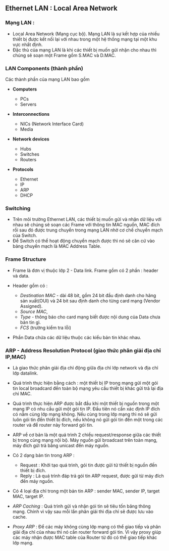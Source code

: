 ﻿## Ethernet LAN : Local Area Network

### Mạng LAN :

- Local Area Network (Mạng cục bộ). Mạng LAN là sự kết hợp của nhiều thiết bị được kết nối lại với nhau trong một hệ thống mạng tại một khu vực nhất định.
- Đặc thù của mạng LAN là khi các thiết bị muốn gửi nhận cho nhau thì chúng sẽ soạn một Frame gồm S.MAC và D.MAC.

### LAN Components (thành phần)
	
Các thành phần của mạng LAN bao gồm

- **Computers**

	-	PCs
	-	Servers
- **Interconnections**

	-	NICs (Network Interface Card)
	-	Media
- **Network devices**

	-	Hubs
	-	Switches
	-	Routers
- **Protocols**

	-	Ethernet
	-	IP
	-	ARP
	-	DHCP

### Switching

- Trên môi trường Ethernet LAN, các thiết bị muốn gửi và nhận dữ liệu với nhau sẽ chúng sẽ soạn các Frame với thông tin MAC nguồn, MAC đích rồi sau đó được trung chuyển trong mạng LAN nhờ cơ chế chuyển mạch của Switch.
- Để Switch có thể hoạt động chuyển mạch được thì nó sẽ căn cứ vào bảng chuyển mạch là MAC Address Table.

### Frame Structure

- Frame là đơn vị thuộc lớp 2 - Data link. Frame gồm có 2 phần : header và data.
- Header gồm có :

	- *Destination MAC* - dài 48 bit, gồm 24 bit đầu định danh cho hãng sản xuất(OUI) và 24 bit sau định danh cho từng card mạng (Vendor Assigned).
	- *Source MAC*, 
	- *Type* - thông báo cho card mạng biết được nội dung của Data chưa bản tin gì.
	- *FCS* (trường kiểm tra lỗi)

-	Phần Data chứa các dữ liệu thuộc các kiểu bản tin khác nhau.

### ARP - Address Resolution Protocol (giao thức phân giải địa chỉ IP,MAC)

- Là giao thức phân giải địa chỉ động giữa địa chỉ lớp network và địa chỉ lớp datalink.
- Quá trình thực hiện bằng cách : một thiết bị IP trong mạng gửi một gói tin local broadcard đến toàn bộ mạng yêu cầu thiết bị khác gửi trả lại địa chỉ MAC.
- Quá trình thực hiện ARP được bắt đầu khi một thiết bị nguồn trong một mạng IP có nhu cầu gửi một gói tin IP. Đầu tiên nó cần xác định IP đích có nằm cùng lớp mạng không. Nếu cùng trong lớp mạng thì nó sẽ gửi luôn gói tin đến thiết bị đích, nếu không nó gửi gói tin đến một trong các router và để router này forward gói tin.
- ARP về cơ bản là một quá trình 2 chiều request/response giữa các thiết bị trong cùng mạng nội bộ. Máy nguồn gửi broadcast trên toàn mạng, máy đích gửi trả bằng unicast đến máy nguồn.
- Có 2 dạng bản tin trong ARP :

	-	Request : Khởi tạo quá trình, gói tin được gửi từ thiết bị nguồn đến thiết bị đích.
	-	Reply : Là quá trình đáp trả gói tin ARP request, được gửi từ máy đích đến máy nguồn.

- Có 4 loại địa chỉ trong một bản tin ARP : sender MAC, sender IP, target MAC, target IP.
- *ARP Caching* : Quá trình gửi và nhận gói tin sẽ tiêu tốn băng thông mạng. Chính vì vậy sau mỗi lần phân giải thì địa chỉ sẽ được lưu vào cache.
- *Proxy ARP* : Để các máy không cùng lớp mạng có thể giao tiếp và phân giải địa chỉ của nhau thì nó cần router forward gói tin. Vì vậy proxy giúp các máy nhận được MAC table của Router từ đó có thể giao tiếp khác lớp mạng.
